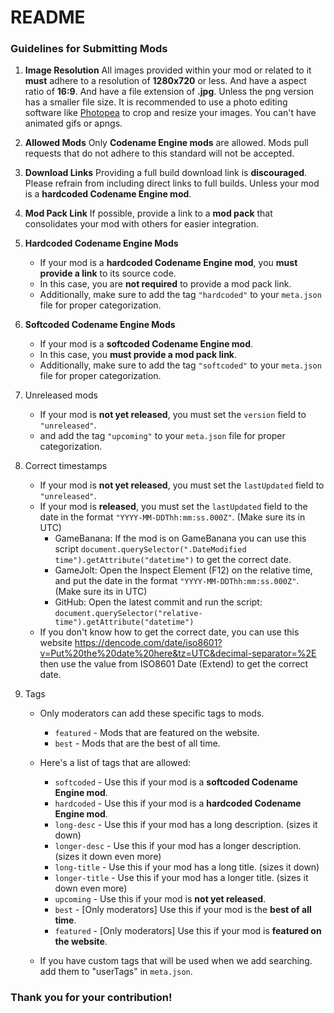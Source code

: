 # README

### Guidelines for Submitting Mods

1. **Image Resolution**
   All images provided within your mod or related to it **must** adhere to a resolution of **1280x720** or less.
   And have a aspect ratio of **16:9**.
   And have a file extension of **.jpg**. Unless the png version has a smaller file size.
   It is recommended to use a photo editing software like [Photopea](https://www.photopea.com/) to crop and resize your images.
   You can't have animated gifs or apngs.

2. **Allowed Mods**
   Only **Codename Engine mods** are allowed. Mods pull requests that do not adhere to this standard will not be accepted.

3. **Download Links**
   Providing a full build download link is **discouraged**. Please refrain from including direct links to full builds. Unless your mod is a **hardcoded Codename Engine mod**.

4. **Mod Pack Link**
   If possible, provide a link to a **mod pack** that consolidates your mod with others for easier integration.

5. **Hardcoded Codename Engine Mods**
   - If your mod is a **hardcoded Codename Engine mod**, you **must provide a link** to its source code.
   - In this case, you are **not required** to provide a mod pack link.
   - Additionally, make sure to add the tag `"hardcoded"` to your `meta.json` file for proper categorization.

6. **Softcoded Codename Engine Mods**
   - If your mod is a **softcoded Codename Engine mod**.
   - In this case, you **must provide a mod pack link**.
   - Additionally, make sure to add the tag `"softcoded"` to your `meta.json` file for proper categorization.

7. Unreleased mods
   - If your mod is **not yet released**, you must set the `version` field to `"unreleased"`.
   - and add the tag `"upcoming"` to your `meta.json` file for proper categorization.

8. Correct timestamps
   - If your mod is **not yet released**, you must set the `lastUpdated` field to `"unreleased"`.
   - If your mod is **released**, you must set the `lastUpdated` field to the date in the format `"YYYY-MM-DDThh:mm:ss.000Z"`. (Make sure its in UTC)
       - GameBanana: If the mod is on GameBanana you can use this script `document.querySelector(".DateModified time").getAttribute("datetime")` to get the correct date.
       - GameJolt: Open the Inspect Element (F12) on the relative time, and put the date in the format `"YYYY-MM-DDThh:mm:ss.000Z"`. (Make sure its in UTC)
       - GitHub: Open the latest commit and run the script: `document.querySelector("relative-time").getAttribute("datetime")`
   - If you don't know how to get the correct date, you can use this website https://dencode.com/date/iso8601?v=Put%20the%20date%20here&tz=UTC&decimal-separator=%2E then use the value from ISO8601 Date (Extend) to get the correct date.

9. Tags
   - Only moderators can add these specific tags to mods.
       - `featured` - Mods that are featured on the website.
       - `best` - Mods that are the best of all time.

   - Here's a list of tags that are allowed:
       - `softcoded` - Use this if your mod is a **softcoded Codename Engine mod**.
       - `hardcoded` - Use this if your mod is a **hardcoded Codename Engine mod**.
       - `long-desc` - Use this if your mod has a long description. (sizes it down)
       - `longer-desc` - Use this if your mod has a longer description. (sizes it down even more)
       - `long-title` - Use this if your mod has a long title. (sizes it down)
       - `longer-title` - Use this if your mod has a longer title. (sizes it down even more)
       - `upcoming` - Use this if your mod is **not yet released**.
       - `best` - [Only moderators] Use this if your mod is the **best of all time**.
       - `featured` - [Only moderators] Use this if your mod is **featured on the website**.

   - If you have custom tags that will be used when we add searching. add them to "userTags" in `meta.json`.
### Thank you for your contribution!
